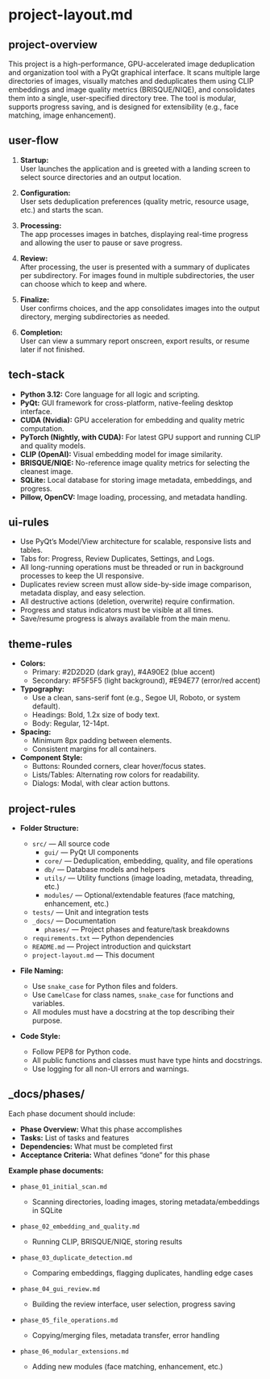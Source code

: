 
# project-layout.md

## project-overview

This project is a high-performance, GPU-accelerated image deduplication and organization tool with a PyQt graphical interface. It scans multiple large directories of images, visually matches and deduplicates them using CLIP embeddings and image quality metrics (BRISQUE/NIQE), and consolidates them into a single, user-specified directory tree. The tool is modular, supports progress saving, and is designed for extensibility (e.g., face matching, image enhancement).

## user-flow

1. **Startup:**  
   User launches the application and is greeted with a landing screen to select source directories and an output location.

2. **Configuration:**  
   User sets deduplication preferences (quality metric, resource usage, etc.) and starts the scan.

3. **Processing:**  
   The app processes images in batches, displaying real-time progress and allowing the user to pause or save progress.

4. **Review:**  
   After processing, the user is presented with a summary of duplicates per subdirectory. For images found in multiple subdirectories, the user can choose which to keep and where.

5. **Finalize:**  
   User confirms choices, and the app consolidates images into the output directory, merging subdirectories as needed.

6. **Completion:**  
   User can view a summary report onscreen, export results, or resume later if not finished.

## tech-stack

- **Python 3.12:** Core language for all logic and scripting.
- **PyQt:** GUI framework for cross-platform, native-feeling desktop interface.
- **CUDA (Nvidia):** GPU acceleration for embedding and quality metric computation.
- **PyTorch (Nightly, with CUDA):** For latest GPU support and running CLIP and quality models.
- **CLIP (OpenAI):** Visual embedding model for image similarity.
- **BRISQUE/NIQE:** No-reference image quality metrics for selecting the cleanest image.
- **SQLite:** Local database for storing image metadata, embeddings, and progress.
- **Pillow, OpenCV:** Image loading, processing, and metadata handling.

## ui-rules

- Use PyQt’s Model/View architecture for scalable, responsive lists and tables.
- Tabs for: Progress, Review Duplicates, Settings, and Logs.
- All long-running operations must be threaded or run in background processes to keep the UI responsive.
- Duplicates review screen must allow side-by-side image comparison, metadata display, and easy selection.
- All destructive actions (deletion, overwrite) require confirmation.
- Progress and status indicators must be visible at all times.
- Save/resume progress is always available from the main menu.

## theme-rules

- **Colors:**  
  - Primary: #2D2D2D (dark gray), #4A90E2 (blue accent)  
  - Secondary: #F5F5F5 (light background), #E94E77 (error/red accent)
- **Typography:**  
  - Use a clean, sans-serif font (e.g., Segoe UI, Roboto, or system default).
  - Headings: Bold, 1.2x size of body text.
  - Body: Regular, 12-14pt.
- **Spacing:**  
  - Minimum 8px padding between elements.
  - Consistent margins for all containers.
- **Component Style:**  
  - Buttons: Rounded corners, clear hover/focus states.
  - Lists/Tables: Alternating row colors for readability.
  - Dialogs: Modal, with clear action buttons.

## project-rules

- **Folder Structure:**  
  - `src/` — All source code  
    - `gui/` — PyQt UI components  
    - `core/` — Deduplication, embedding, quality, and file operations  
    - `db/` — Database models and helpers  
    - `utils/` — Utility functions (image loading, metadata, threading, etc.)  
    - `modules/` — Optional/extendable features (face matching, enhancement, etc.)
  - `tests/` — Unit and integration tests
  - `_docs/` — Documentation  
    - `phases/` — Project phases and feature/task breakdowns
  - `requirements.txt` — Python dependencies
  - `README.md` — Project introduction and quickstart
  - `project-layout.md` — This document

- **File Naming:**  
  - Use `snake_case` for Python files and folders.
  - Use `CamelCase` for class names, `snake_case` for functions and variables.
  - All modules must have a docstring at the top describing their purpose.

- **Code Style:**  
  - Follow PEP8 for Python code.
  - All public functions and classes must have type hints and docstrings.
  - Use logging for all non-UI errors and warnings.

## _docs/phases/

Each phase document should include:  
- **Phase Overview:** What this phase accomplishes  
- **Tasks:** List of tasks and features  
- **Dependencies:** What must be completed first  
- **Acceptance Criteria:** What defines “done” for this phase

**Example phase documents:**

- `phase_01_initial_scan.md`  
  - Scanning directories, loading images, storing metadata/embeddings in SQLite

- `phase_02_embedding_and_quality.md`  
  - Running CLIP, BRISQUE/NIQE, storing results

- `phase_03_duplicate_detection.md`  
  - Comparing embeddings, flagging duplicates, handling edge cases

- `phase_04_gui_review.md`  
  - Building the review interface, user selection, progress saving

- `phase_05_file_operations.md`  
  - Copying/merging files, metadata transfer, error handling

- `phase_06_modular_extensions.md`  
  - Adding new modules (face matching, enhancement, etc.)
